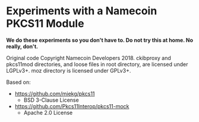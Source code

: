 # Experiments with a Namecoin PKCS11 Module

**We do these experiments so you don't have to.  Do not try this at home.  No really, don't.**

Original code Copyright Namecoin Developers 2018.  ckibproxy and pkcs11mod directories, and loose files in root directory, are licensed under LGPLv3+.  moz directory is licensed under GPLv3+.

Based on:

* https://github.com/miekg/pkcs11
    * BSD 3-Clause License
* https://github.com/Pkcs11Interop/pkcs11-mock
    * Apache 2.0 License
